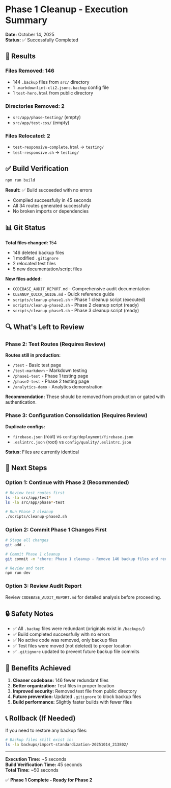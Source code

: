 # Phase 1 Cleanup - Execution Summary

**Date:** October 14, 2025  
**Status:** ✅ Successfully Completed

## 🎯 Results

### Files Removed: **146**

- 144 `.backup` files from `src/` directory
- 1 `.markdownlint-cli2.jsonc.backup` config file
- 1 `test-hero.html` from public directory

### Directories Removed: **2**

- `src/app/phase-testing/` (empty)
- `src/app/test-css/` (empty)

### Files Relocated: **2**

- `test-responsive-complete.html` → `testing/`
- `test-responsive.sh` → `testing/`

## ✅ Build Verification

```bash
npm run build
```

**Result:** ✅ Build succeeded with no errors

- Compiled successfully in 45 seconds
- All 34 routes generated successfully
- No broken imports or dependencies

## 📊 Git Status

**Total files changed:** 154

- 146 deleted backup files
- 1 modified `.gitignore`
- 2 relocated test files
- 5 new documentation/script files

**New files added:**

- `CODEBASE_AUDIT_REPORT.md` - Comprehensive audit documentation
- `CLEANUP_QUICK_GUIDE.md` - Quick reference guide
- `scripts/cleanup-phase1.sh` - Phase 1 cleanup script (executed)
- `scripts/cleanup-phase2.sh` - Phase 2 cleanup script (ready)
- `scripts/cleanup-phase3.sh` - Phase 3 cleanup script (ready)

## 🔍 What's Left to Review

### Phase 2: Test Routes (Requires Review)

**Routes still in production:**

- `/test` - Basic test page
- `/test-markdown` - Markdown testing
- `/phase1-test` - Phase 1 testing page
- `/phase2-test` - Phase 2 testing page
- `/analytics-demo` - Analytics demonstration

**Recommendation:** These should be removed from production or gated with authentication.

### Phase 3: Configuration Consolidation (Requires Review)

**Duplicate configs:**

- `firebase.json` (root) vs `config/deployment/firebase.json`
- `.eslintrc.json` (root) vs `config/quality/.eslintrc.json`

**Status:** Files are currently identical

## 📝 Next Steps

### Option 1: Continue with Phase 2 (Recommended)

```bash
# Review test routes first
ls -la src/app/test*
ls -la src/app/phase*-test

# Run Phase 2 cleanup
./scripts/cleanup-phase2.sh
```

### Option 2: Commit Phase 1 Changes First

```bash
# Stage all changes
git add .

# Commit Phase 1 cleanup
git commit -m "chore: Phase 1 cleanup - Remove 146 backup files and reorganize tests"

# Review and test
npm run dev
```

### Option 3: Review Audit Report

Review `CODEBASE_AUDIT_REPORT.md` for detailed analysis before proceeding.

## 🔒 Safety Notes

- ✅ All `.backup` files were redundant (originals exist in `/backups/`)
- ✅ Build completed successfully with no errors
- ✅ No active code was removed, only backup files
- ✅ Test files were moved (not deleted) to proper location
- ✅ `.gitignore` updated to prevent future backup file commits

## 🎉 Benefits Achieved

1. **Cleaner codebase:** 146 fewer redundant files
2. **Better organization:** Test files in proper location
3. **Improved security:** Removed test file from public directory
4. **Future prevention:** Updated `.gitignore` to block backup files
5. **Build performance:** Slightly faster builds with fewer files

## 📞 Rollback (If Needed)

If you need to restore any backup files:

```bash
# Backup files still exist in:
ls -la backups/import-standardization-20251014_213802/
```

---

**Execution Time:** ~5 seconds  
**Build Verification Time:** 45 seconds  
**Total Time:** ~50 seconds

✅ **Phase 1 Complete - Ready for Phase 2**

